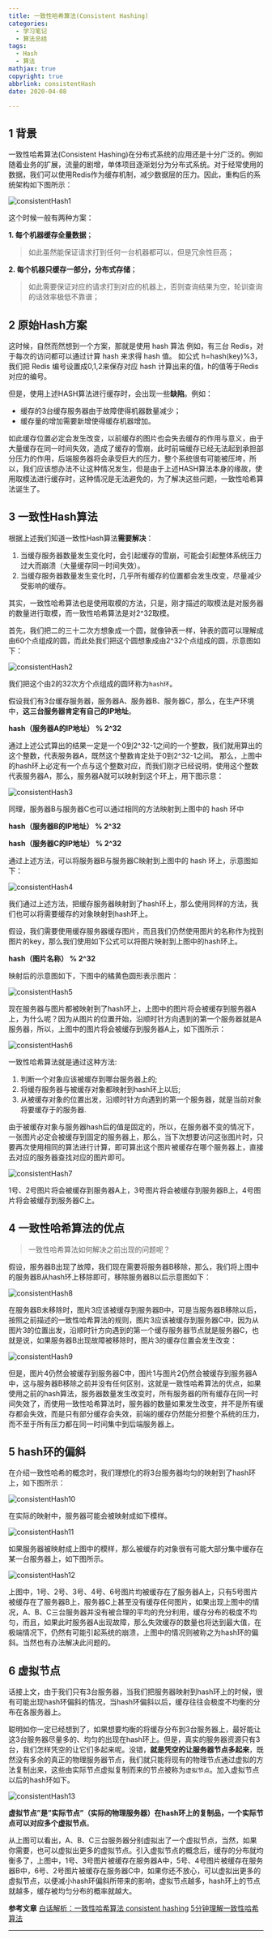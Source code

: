 ```yaml
---
title: 一致性哈希算法(Consistent Hashing)
categories:
  - 学习笔记
  - 算法总结
tags:
  - Hash
  - 算法
mathjax: true
copyright: true
abbrlink: consistentHash
date: 2020-04-08

---
```


## 1 背景
一致性哈希算法(Consistent Hashing)在分布式系统的应用还是十分广泛的。例如随着业务的扩展，流量的剧增，单体项目逐渐划分为分布式系统。对于经常使用的数据，我们可以使用Redis作为缓存机制，减少数据层的压力。因此，重构后的系统架构如下图所示：

<!--more-->

![consistentHash1](http://mzxie-image.oss-cn-hangzhou.aliyuncs.com/algorithm/papers/consistentHash1.png)

这个时候一般有两种方案：

**1. 每个机器缓存全量数据**；
>如此虽然能保证请求打到任何一台机器都可以，但是冗余性巨高；

**2. 每个机器只缓存一部分，分布式存储**；
>如此需要保证对应的请求打到对应的机器上，否则查询结果为空，轮训查询的话效率极低不靠谱；

## 2 原始Hash方案
这时候，自然而然想到一个方案，那就是使用 hash 算法 例如，有三台 Redis，对于每次的访问都可以通过计算 hash 来求得 hash 值。 如公式 h=hash(key)%3，我们把 Redis 编号设置成0,1,2来保存对应 hash 计算出来的值，h的值等于Redis对应的编号。

但是，使用上述HASH算法进行缓存时，会出现一些**缺陷**。例如：
* 缓存的3台缓存服务器由于故障使得机器数量减少；
* 缓存量的增加需要新增使得缓存机器增加。

如此缓存位置必定会发生改变，以前缓存的图片也会失去缓存的作用与意义，由于大量缓存在同一时间失效，造成了缓存的雪崩，此时前端缓存已经无法起到承担部分压力的作用，后端服务器将会承受巨大的压力，整个系统很有可能被压垮，所以，我们应该想办法不让这种情况发生，但是由于上述HASH算法本身的缘故，使用取模法进行缓存时，这种情况是无法避免的，为了解决这些问题，一致性哈希算法诞生了。

## 3 一致性Hash算法
根据上述我们知道一致性Hash算法**需要解决**：

1. 当缓存服务器数量发生变化时，会引起缓存的雪崩，可能会引起整体系统压力过大而崩溃（大量缓存同一时间失效）。
2. 当缓存服务器数量发生变化时，几乎所有缓存的位置都会发生改变，尽量减少受影响的缓存。


其实，一致性哈希算法也是使用取模的方法，只是，刚才描述的取模法是对服务器的数量进行取模，而一致性哈希算法是对2^32取模。

首先，我们把二的三十二次方想象成一个圆，就像钟表一样，钟表的圆可以理解成由60个点组成的圆，而此处我们把这个圆想象成由2^32个点组成的圆，示意图如下：

![consistentHash2](http://mzxie-image.oss-cn-hangzhou.aliyuncs.com/algorithm/papers/consistentHash2.png)

我们把这个由2的32次方个点组成的圆环称为`hash环`。


假设我们有3台缓存服务器，服务器A、服务器B、服务器C，那么，在生产环境中，**这三台服务器肯定有自己的IP地址**。

**hash（服务器A的IP地址） %  2^32**

通过上述公式算出的结果一定是一个0到2^32-1之间的一个整数，我们就用算出的这个整数，代表服务器A，既然这个整数肯定处于0到2^32-1之间。
那么，上图中的hash环上必定有一个点与这个整数对应，而我们刚才已经说明，使用这个整数代表服务器A，那么，服务器A就可以映射到这个环上，用下图示意：

![consistentHash3](http://mzxie-image.oss-cn-hangzhou.aliyuncs.com/algorithm/papers/consistentHash3.png)

同理，服务器B与服务器C也可以通过相同的方法映射到上图中的 hash 环中

**hash（服务器B的IP地址） %  2^32**

**hash（服务器C的IP地址） %  2^32**

通过上述方法，可以将服务器B与服务器C映射到上图中的 hash 环上，示意图如下：

![consistentHash4](http://mzxie-image.oss-cn-hangzhou.aliyuncs.com/algorithm/papers/consistentHash4.png)

我们通过上述方法，把缓存服务器映射到了hash环上，那么使用同样的方法，我们也可以将需要缓存的对象映射到hash环上。

假设，我们需要使用缓存服务器缓存图片，而且我们仍然使用图片的名称作为找到图片的key，那么我们使用如下公式可以将图片映射到上图中的hash环上。

**hash（图片名称） %  2^32**

映射后的示意图如下，下图中的橘黄色圆形表示图片：

![consistentHash5](http://mzxie-image.oss-cn-hangzhou.aliyuncs.com/algorithm/papers/consistentHash5.png)

现在服务器与图片都被映射到了hash环上，上图中的图片将会被缓存到服务器A上，为什么呢？因为从图片的位置开始，沿顺时针方向遇到的第一个服务器就是A服务器，所以，上图中的图片将会被缓存到服务器A上，如下图所示：


![consistentHash6](http://mzxie-image.oss-cn-hangzhou.aliyuncs.com/algorithm/papers/consistentHash6.png)

一致性哈希算法就是通过这种方法:
1. 判断一个对象应该被缓存到哪台服务器上的;
2. 将缓存服务器与被缓存对象都映射到hash环上以后;
3. 从被缓存对象的位置出发，沿顺时针方向遇到的第一个服务器，就是当前对象将要缓存于的服务器.

由于被缓存对象与服务器hash后的值是固定的，所以，在服务器不变的情况下，一张图片必定会被缓存到固定的服务器上，那么，当下次想要访问这张图片时，只要再次使用相同的算法进行计算，即可算出这个图片被缓存在哪个服务器上，直接去对应的服务器查找对应的图片即可。

![consistentHash7](http://mzxie-image.oss-cn-hangzhou.aliyuncs.com/algorithm/papers/consistentHash7.png)

1号、2号图片将会被缓存到服务器A上，3号图片将会被缓存到服务器B上，4号图片将会被缓存到服务器C上。

## 4 一致性哈希算法的优点
>一致性哈希算法如何解决之前出现的问题呢？

假设，服务器B出现了故障，我们现在需要将服务器B移除，那么，我们将上图中的服务器B从hash环上移除即可，移除服务器B以后示意图如下：

![consistentHash8](http://mzxie-image.oss-cn-hangzhou.aliyuncs.com/algorithm/papers/consistentHash8.png)

在服务器B未移除时，图片3应该被缓存到服务器B中，可是当服务器B移除以后，按照之前描述的一致性哈希算法的规则，图片3应该被缓存到服务器C中，因为从图片3的位置出发，沿顺时针方向遇到的第一个缓存服务器节点就是服务器C，也就是说，如果服务器B出现故障被移除时，图片3的缓存位置会发生改变：

![consistentHash9](http://mzxie-image.oss-cn-hangzhou.aliyuncs.com/algorithm/papers/consistentHash9.png)

但是，图片4仍然会被缓存到服务器C中，图片1与图片2仍然会被缓存到服务器A中，这与服务器B移除之前并没有任何区别，这就是一致性哈希算法的优点，如果使用之前的hash算法，服务器数量发生改变时，所有服务器的所有缓存在同一时间失效了，而使用一致性哈希算法时，服务器的数量如果发生改变，并不是所有缓存都会失效，而是只有部分缓存会失效，前端的缓存仍然能分担整个系统的压力，而不至于所有压力都在同一时间集中到后端服务器上。

## 5 hash环的偏斜
在介绍一致性哈希的概念时，我们理想化的将3台服务器均匀的映射到了hash环上，如下图所示：

![consistentHash10](http://mzxie-image.oss-cn-hangzhou.aliyuncs.com/algorithm/papers/consistentHash4.png)

在实际的映射中，服务器可能会被映射成如下模样。

![consistentHash11](https://mzxie-image.oss-cn-hangzhou.aliyuncs.com/algorithm/papers/consistentHash11.png?x-oss-credential=TMP.3KnQFZMmSVZnNE3GDQDbVF76rJLb2VgD5t7E6Ypzb7zwUkGWEr8MwgWvUEhsex83p9Lpdc8ThaYBppuWmXWGYMs1Q8KAwa%2F20250330%2Fcn-hangzhou%2Foss%2Faliyun_v4_request&x-oss-date=20250330T174351Z&x-oss-expires=3600&x-oss-signature-version=OSS4-HMAC-SHA256&x-oss-signature=c8df52cadc12b5b5e8c9543d478439b504192b83032be15f3339ac90fd23d262)

如果服务器被映射成上图中的模样，那么被缓存的对象很有可能大部分集中缓存在某一台服务器上，如下图所示。

![consistentHash12](https://mzxie-image.oss-cn-hangzhou.aliyuncs.com/algorithm/papers/consistentHash12.png?x-oss-credential=TMP.3KnQFZMmSVZnNE3GDQDbVF76rJLb2VgD5t7E6Ypzb7zwUkGWEr8MwgWvUEhsex83p9Lpdc8ThaYBppuWmXWGYMs1Q8KAwa%2F20250330%2Fcn-hangzhou%2Foss%2Faliyun_v4_request&x-oss-date=20250330T174410Z&x-oss-expires=3600&x-oss-signature-version=OSS4-HMAC-SHA256&x-oss-signature=3f4df8187ef3d15b27709aa33a03d79c247a606461a3c2e5d4bcf16c8c41aff1)

上图中，1号、2号、3号、4号、6号图片均被缓存在了服务器A上，只有5号图片被缓存在了服务器B上，服务器C上甚至没有缓存任何图片，如果出现上图中的情况，A、B、C三台服务器并没有被合理的平均的充分利用，缓存分布的极度不均匀，而且，如果此时服务器A出现故障，那么失效缓存的数量也将达到最大值，在极端情况下，仍然有可能引起系统的崩溃，上图中的情况则被称之为hash环的偏斜。当然也有办法解决此问题的。

## 6 虚拟节点
话接上文，由于我们只有3台服务器，当我们把服务器映射到hash环上的时候，很有可能出现hash环偏斜的情况，当hash环偏斜以后，缓存往往会极度不均衡的分布在各服务器上。

聪明如你一定已经想到了，如果想要均衡的将缓存分布到3台服务器上，最好能让这3台服务器尽量多的、均匀的出现在hash环上。但是，真实的服务器资源只有3台，我们怎样凭空的让它们多起来呢。没错，**就是凭空的让服务器节点多起来**，既然没有多余的真正的物理服务器节点，我们就只能将现有的物理节点通过虚拟的方法复制出来，这些由实际节点虚拟复制而来的节点被称为`虚拟节点`。加入虚拟节点以后的hash环如下。

![consistentHash13](http://mzxie-image.oss-cn-hangzhou.aliyuncs.com/algorithm/papers/consistentHash13.png)

**虚拟节点”是”实际节点”（实际的物理服务器）在hash环上的复制品，一个实际节点可以对应多个虚拟节点**。

从上图可以看出，A、B、C三台服务器分别虚拟出了一个虚拟节点，当然，如果你需要，也可以虚拟出更多的虚拟节点。引入虚拟节点的概念后，缓存的分布就均衡多了，上图中，1号、3号图片被缓存在服务器A中，5号、4号图片被缓存在服务器B中，6号、2号图片被缓存在服务器C中，如果你还不放心，可以虚拟出更多的虚拟节点，以便减小hash环偏斜所带来的影响，虚拟节点越多，hash环上的节点就越多，缓存被均匀分布的概率就越大。

**参考文章**
[白话解析：一致性哈希算法 consistent hashing](https://www.zsythink.net/archives/1182)
[5分钟理解一致性哈希算法](https://juejin.cn/post/6844903750860013576)

---
